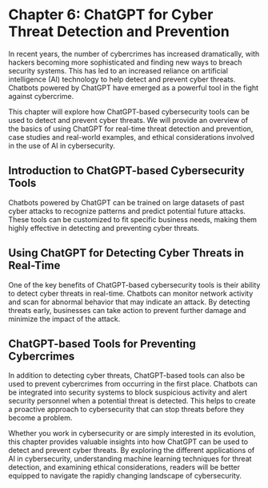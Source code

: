 Chapter 6: ChatGPT for Cyber Threat Detection and Prevention
============================================================

In recent years, the number of cybercrimes has increased dramatically, with hackers becoming more sophisticated and finding new ways to breach security systems. This has led to an increased reliance on artificial intelligence (AI) technology to help detect and prevent cyber threats. Chatbots powered by ChatGPT have emerged as a powerful tool in the fight against cybercrime.

This chapter will explore how ChatGPT-based cybersecurity tools can be used to detect and prevent cyber threats. We will provide an overview of the basics of using ChatGPT for real-time threat detection and prevention, case studies and real-world examples, and ethical considerations involved in the use of AI in cybersecurity.

Introduction to ChatGPT-based Cybersecurity Tools
-------------------------------------------------

Chatbots powered by ChatGPT can be trained on large datasets of past cyber attacks to recognize patterns and predict potential future attacks. These tools can be customized to fit specific business needs, making them highly effective in detecting and preventing cyber threats.

Using ChatGPT for Detecting Cyber Threats in Real-Time
------------------------------------------------------

One of the key benefits of ChatGPT-based cybersecurity tools is their ability to detect cyber threats in real-time. Chatbots can monitor network activity and scan for abnormal behavior that may indicate an attack. By detecting threats early, businesses can take action to prevent further damage and minimize the impact of the attack.

ChatGPT-based Tools for Preventing Cybercrimes
----------------------------------------------

In addition to detecting cyber threats, ChatGPT-based tools can also be used to prevent cybercrimes from occurring in the first place. Chatbots can be integrated into security systems to block suspicious activity and alert security personnel when a potential threat is detected. This helps to create a proactive approach to cybersecurity that can stop threats before they become a problem.

Whether you work in cybersecurity or are simply interested in its evolution, this chapter provides valuable insights into how ChatGPT can be used to detect and prevent cyber threats. By exploring the different applications of AI in cybersecurity, understanding machine learning techniques for threat detection, and examining ethical considerations, readers will be better equipped to navigate the rapidly changing landscape of cybersecurity.
